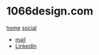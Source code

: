 # 1066design.com

[home](index.md)
[social]()

 * [mail](mailto:1066design@gmail.com)
 * [LinkedIn](https://www.google.com)
